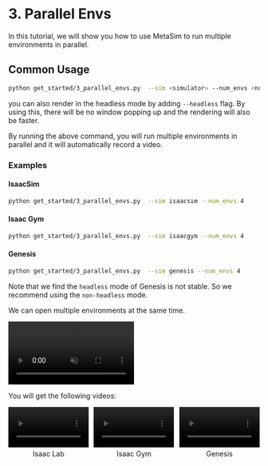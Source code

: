 # 3. Parallel Envs
In this tutorial, we will show you how to use MetaSim to run multiple environments in parallel.

## Common Usage

```bash
python get_started/3_parallel_envs.py  --sim <simulator> --num_envs <num_envs>
```
you can also render in the headless mode by adding `--headless` flag. By using this, there will be no window popping up and the rendering will also be faster.

By running the above command, you will run multiple environments in parallel and it will automatically record a video.


### Examples

#### IsaacSim
```bash
python get_started/3_parallel_envs.py  --sim isaacsim --num_envs 4
```

#### Isaac Gym
```bash
python get_started/3_parallel_envs.py  --sim isaacgym --num_envs 4
```

#### Genesis
```bash
python get_started/3_parallel_envs.py  --sim genesis --num_envs 4
```
Note that we find the `headless` mode of Genesis is not stable. So we recommend using the `non-headless` mode.


We can open multiple environments at the same time.

<video width="50%" autoplay loop muted playsinline>
    <source src="https://roboverse.wiki/_static/standard_output/3_parallel_envs_demo.mp4" type="video/mp4">
</video>

You will get the following videos:

<div style="display: flex; flex-wrap: wrap; justify-content: space-between; gap: 10px;">
    <div style="display: flex; justify-content: space-between; width: 100%; margin-bottom: 20px;">
        <div style="width: 32%; text-align: center;">
            <video width="100%" autoplay loop muted playsinline>
                <source src="https://roboverse.wiki/_static/standard_output/3_parallel_envs_isaaclab.mp4" type="video/mp4">
            </video>
            <p style="margin-top: 5px;">Isaac Lab</p>
        </div>
        <div style="width: 32%; text-align: center;">
            <video width="100%" autoplay loop muted playsinline>
                <source src="https://roboverse.wiki/_static/standard_output/3_parallel_envs_isaacgym.mp4" type="video/mp4">
            </video>
            <p style="margin-top: 5px;">Isaac Gym</p>
        </div>
        <div style="width: 32%; text-align: center;">
            <video width="100%" autoplay loop muted playsinline>
                <source src="https://roboverse.wiki/_static/standard_output/3_parallel_envs_genesis.mp4" type="video/mp4">
            </video>
            <p style="margin-top: 5px;">Genesis</p>
        </div>
    </div>

</div>

